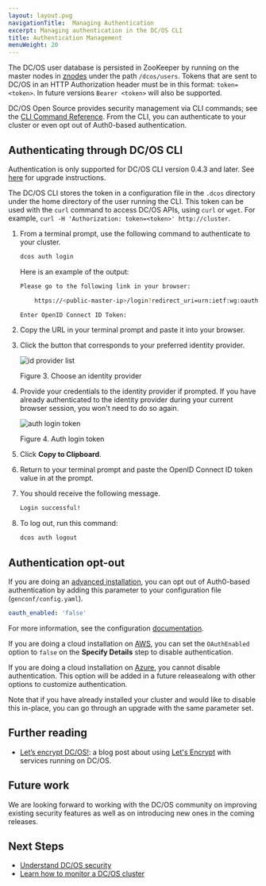 ```yaml
---
layout: layout.pug
navigationTitle:  Managing Authentication
excerpt: Managing authentication in the DC/OS CLI
title: Authentication Management
menuWeight: 20
---
```


<!-- The source repository for this topic is https://github.com/dcos/dcos-docs-site -->


The DC/OS user database is persisted in ZooKeeper by running on the master nodes in [znodes](https://zookeeper.apache.org/doc/r3.1.2/zookeeperProgrammers.html#sc-zkDataModel-znodes) under the path `/dcos/users`. Tokens that are sent to DC/OS in an HTTP Authorization header must be in this format: `token=<token>`. In future versions `Bearer <token>` will also be supported.

DC/OS Open Source provides security management via CLI commands; see the [CLI Command Reference](/mesosphere/dcos/1.12/cli/command-reference/dcos-auth/). From the CLI, you can authenticate to your cluster or even opt out of Auth0-based authentication. 


## <a name="log-in-cli"></a>Authenticating through DC/OS CLI

Authentication is only supported for DC/OS CLI version 0.4.3 and later. See [here](/mesosphere/dcos/1.12/cli/update/) for upgrade instructions.

The DC/OS CLI stores the token in a configuration file in the `.dcos` directory under the home directory of the user running the CLI. This token can be used with the `curl` command to access DC/OS APIs, using `curl` or `wget`. For example, `curl -H 'Authorization: token=<token>' http://cluster`.

1.  From a terminal prompt, use the following command to authenticate to your cluster.

    ```bash
    dcos auth login
    ```

    Here is an example of the output:

    ```bash
    Please go to the following link in your browser:

        https://<public-master-ip>/login?redirect_uri=urn:ietf:wg:oauth:2.0:oob

    Enter OpenID Connect ID Token:
    ```

1.  Copy the URL in your terminal prompt and paste it into your browser.

1.  Click the button that corresponds to your preferred identity provider.

    ![id provider list](/mesosphere/dcos/1.12/img/auth-login.png)

    Figure 3. Choose an identity provider

1.  Provide your credentials to the identity provider if prompted. If you have already authenticated to the identity provider during your current browser session, you won't need to do so again.  

    ![auth login token](/mesosphere/dcos/1.12/img/auth-login-token.png)

    Figure 4. Auth login token

1.  Click **Copy to Clipboard**.

1.  Return to your terminal prompt and paste the OpenID Connect ID token value in at the prompt.

1.  You should receive the following message.

    ```bash
    Login successful!
    ```

1. To log out, run this command:

    ```bash
    dcos auth logout
    ```

## Authentication opt-out

If you are doing an [advanced installation](/mesosphere/dcos/1.12/installing/production/deploying-dcos/installation/), you can opt out of Auth0-based authentication by adding this parameter to your configuration file (`genconf/config.yaml`). 

```yaml
oauth_enabled: 'false'
```
For more information, see the configuration [documentation](/mesosphere/dcos/1.12/installing/production/advanced-configuration/configuration-reference/).

If you are doing a cloud installation on [AWS](/mesosphere/dcos/1.12/installing/oss/cloud/aws/), you can set the `OAuthEnabled` option to `false` on the **Specify Details** step to disable authentication.

If you are doing a cloud installation on [Azure](/mesosphere/dcos/1.12/installing/evaluation/azure/), you cannot disable authentication. This option will be added in a future releasealong with other options to customize authentication.

Note that if you have already installed your cluster and would like to disable this in-place, you can go through an upgrade with the same parameter set.


## Further reading

- [Let’s encrypt DC/OS!](https://mesosphere.com/blog/2016/04/06/lets-encrypt-dcos/):
  a blog post about using [Let's Encrypt](https://letsencrypt.org/) with
  services running on DC/OS.

## Future work

We are looking forward to working with the DC/OS community on improving existing
security features as well as on introducing new ones in the coming releases.

## Next Steps

- [Understand DC/OS security](/mesosphere/dcos/1.12/administering-clusters/)
- [Learn how to monitor a DC/OS cluster](/mesosphere/dcos/1.12/monitoring/)

 [1]: https://en.wikipedia.org/wiki/STARTTLS
